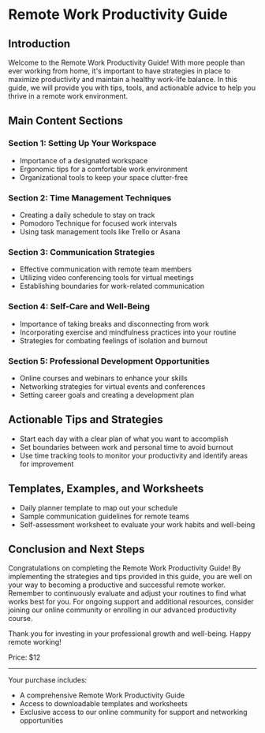 # Remote Work Productivity Guide

## Introduction

Welcome to the Remote Work Productivity Guide! With more people than ever working from home, it's important to have strategies in place to maximize productivity and maintain a healthy work-life balance. In this guide, we will provide you with tips, tools, and actionable advice to help you thrive in a remote work environment.

## Main Content Sections

### Section 1: Setting Up Your Workspace
- Importance of a designated workspace
- Ergonomic tips for a comfortable work environment
- Organizational tools to keep your space clutter-free

### Section 2: Time Management Techniques
- Creating a daily schedule to stay on track
- Pomodoro Technique for focused work intervals
- Using task management tools like Trello or Asana

### Section 3: Communication Strategies
- Effective communication with remote team members
- Utilizing video conferencing tools for virtual meetings
- Establishing boundaries for work-related communication

### Section 4: Self-Care and Well-Being
- Importance of taking breaks and disconnecting from work
- Incorporating exercise and mindfulness practices into your routine
- Strategies for combating feelings of isolation and burnout

### Section 5: Professional Development Opportunities
- Online courses and webinars to enhance your skills
- Networking strategies for virtual events and conferences
- Setting career goals and creating a development plan

## Actionable Tips and Strategies

- Start each day with a clear plan of what you want to accomplish
- Set boundaries between work and personal time to avoid burnout
- Use time tracking tools to monitor your productivity and identify areas for improvement

## Templates, Examples, and Worksheets

- Daily planner template to map out your schedule
- Sample communication guidelines for remote teams
- Self-assessment worksheet to evaluate your work habits and well-being

## Conclusion and Next Steps

Congratulations on completing the Remote Work Productivity Guide! By implementing the strategies and tips provided in this guide, you are well on your way to becoming a productive and successful remote worker. Remember to continuously evaluate and adjust your routines to find what works best for you. For ongoing support and additional resources, consider joining our online community or enrolling in our advanced productivity course.

Thank you for investing in your professional growth and well-being. Happy remote working! 

Price: $12

---

Your purchase includes:
- A comprehensive Remote Work Productivity Guide
- Access to downloadable templates and worksheets
- Exclusive access to our online community for support and networking opportunities